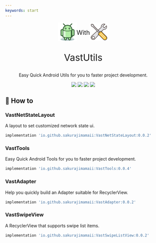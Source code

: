 ```yaml
---
keywords: start
---
```


<p align="center">
<center style="display:flex;justify-content:center">
<img src="../assets/images/android.png" width=60 height=60/><p style="font-size:20px;">With</p><img src="../assets/images/Tools.png" width=60 height=60/>
</center>

<p align="center" p style="font-size:30px;">VastUtils</p>

<p align="center">Easy Quick Android Utils for you to faster project development.</p>
</p>

<p align="center">
<img src="https://img.shields.io/badge/compile%20sdk%20version-31-blue"/>
<img src="https://img.shields.io/badge/min%20sdk%20version-23-yellowgreen"/>
<img src="https://img.shields.io/badge/target%20sdk%20version-31-orange"/>
<img src="https://img.shields.io/badge/jdk%20version-11-%2300b894"/>
</p>

## 🚀 How to

### VastNetStateLayout

A layout to set customized network state ui.

```gradle
implementation 'io.github.sakurajimamaii:VastNetStateLayout:0.0.2'
```

### VastTools

Easy Quick Android Tools for you to faster project development.

```gradle
implementation 'io.github.sakurajimamaii:VastTools:0.0.4'
```

### VastAdapter

Help you quickly build an Adapter suitable for RecyclerView.

```gradle
implementation 'io.github.sakurajimamaii:VastAdapter:0.0.2'
```

### VastSwipeView

A RecyclerView that supports swipe list items.

```gradle
implementation 'io.github.sakurajimamaii:VastSwipeListView:0.0.2'
```
